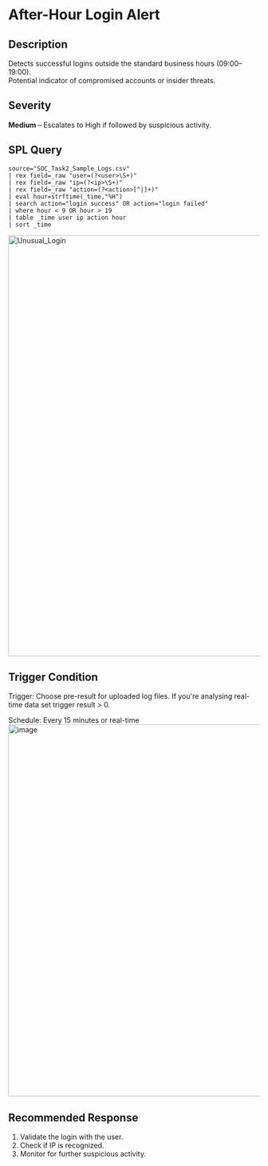 # After-Hour Login Alert

## Description
Detects successful logins outside the standard business hours (09:00–19:00).  
Potential indicator of compromised accounts or insider threats.

## Severity
**Medium** – Escalates to High if followed by suspicious activity.

## SPL Query
```spl
source="SOC_Task2_Sample_Logs.csv"
| rex field=_raw "user=(?<user>\S+)"
| rex field=_raw "ip=(?<ip>\S+)"
| rex field=_raw "action=(?<action>[^|]+)"
| eval hour=strftime(_time,"%H")
| search action="login success" OR action="login failed"
| where hour < 9 OR hour > 19
| table _time user ip action hour
| sort _time
```

<img width="1896" height="842" alt="Unusual_Login" src="https://github.com/user-attachments/assets/e7b6744a-f681-41e3-baa0-321e261c5158" />


## Trigger Condition
Trigger: Choose pre-result for uploaded log files. If you're analysing real-time data set trigger result > 0.

Schedule: Every 15 minutes or real-time
<img width="996" height="744" alt="image" src="https://github.com/user-attachments/assets/5d9e88bc-ca2b-4b23-bd9d-52f52ad7ee2a" />


## Recommended Response
1. Validate the login with the user.
2. Check if IP is recognized.
3. Monitor for further suspicious activity.
